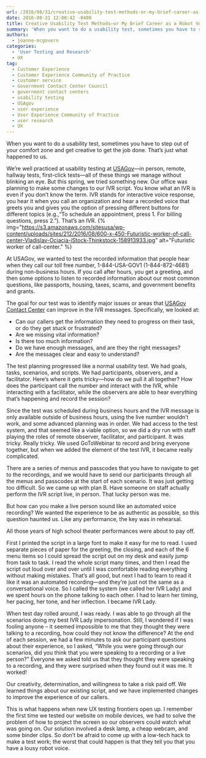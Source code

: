 ```yaml
---
url: /2016/08/31/creative-usability-test-methods-or-my-brief-career-as-a-robot-voice/
date: 2016-08-31 12:00:42 -0400
title: Creative Usability Test Methods—or My Brief Career as a Robot Voice
summary: 'When you want to do a usability test, sometimes you have to step out of your comfort zone and get creative to get the job done. That&rsquo;s just what happened to us. We&rsquo;re well practiced at usability testing at USAGov&mdash;in person, remote, hallway tests, first-click tests&mdash;all of these things we manage without blinking an eye.'
authors:
  - joanne-mcgovern
categories:
  - 'User Testing and Research'
  - UX
tag:
  - Customer Experience
  - Customer Experience Community of Practice
  - customer service
  - Government Contact Center Council
  - government contact centers
  - usability testing
  - USAgov
  - user experience
  - User Experience Community of Practice
  - user research
  - UX
---
```


When you want to do a usability test, sometimes you have to step out of your comfort zone and get creative to get the job done. That’s just what happened to us.

We’re well practiced at usability testing at [USAGov](https://www.usa.gov/)—in person, remote, hallway tests, first-click tests—all of these things we manage without blinking an eye. But this spring, we tried something new. Our office was planning to make some changes to our IVR script. You know what an IVR is even if you don’t know the term. IVR stands for interactive voice response, you hear it when you call an organization and hear a recorded voice that greets you and gives you the option of pressing different buttons for different topics (e.g.,“To schedule an appointment, press 1. For billing questions, press 2.”). That’s an IVR. {% img="https://s3.amazonaws.com/sitesusa/wp-content/uploads/sites/212/2016/08/600-x-450-Futuristic-worker-of-call-center-Vladislav-Ociacia-iStock-Thinkstock-158913933.jpg" alt="Futuristic worker of call-center." %} 

At USAGov, we wanted to test the recorded information that people hear when they call our toll free number, 1-844-USA-GOV1 (1-844-872-4681) during non-business hours. If you call after hours, you get a greeting, and then some options to listen to recorded information about our most common questions, like passports, housing, taxes, scams, and government benefits and grants.

The goal for our test was to identify major issues or areas that [USAGov Contact Center](https://www.usa.gov/phone) can improve in the IVR messages. Specifically, we looked at:

  * Can our callers get the information they need to progress on their task, or do they get stuck or frustrated?
  * Are we missing vital information?
  * Is there too much information?
  * Do we have enough messages, and are they the right messages?
  * Are the messages clear and easy to understand?

The test planning progressed like a normal usability test. We had goals, tasks, scenarios, and scripts. We had participants, observers, and a facilitator. Here’s where it gets tricky—how do we pull it all together? How does the participant call the number and interact with the IVR, while interacting with a facilitator, while the observers are able to hear everything that’s happening and record the session?

Since the test was scheduled during business hours and the IVR message is only available outside of business hours, using the live number wouldn’t work, and some advanced planning was in order. We had access to the test system, and that seemed like a viable option, so we did a dry run with staff playing the roles of remote observer, facilitator, and participant. It was tricky. Really tricky. We used GoToWebinar to record and bring everyone together, but when we added the element of the test IVR, it became really complicated.

There are a series of menus and passcodes that you have to navigate to get to the recordings, and we would have to send our participants through all the menus and passcodes at the start of each scenario. It was just getting too difficult. So we came up with plan B. Have someone on staff actually perform the IVR script live, in person. That lucky person was me.

But how can you make a live person sound like an automated voice recording? We wanted the experience to be as authentic as possible, so this question haunted us. Like any performance, the key was in rehearsal.

All those years of high school theater performances were about to pay off.

First I printed the script in a large font to make it easy for me to read. I used separate pieces of paper for the greeting, the closing, and each of the 6 menu items so I could spread the script out on my desk and easily jump from task to task. I read the whole script many times, and then I read the script out loud over and over until I was comfortable reading everything without making mistakes. That’s all good, but next I had to learn to read it like it was an automated recording—and they’re just not the same as a conversational voice. So I called the system (we called her IVR Lady) and we spent hours on the phone talking to each other. I had to learn her timing, her pacing, her tone, and her inflection. I became IVR Lady.

When test day rolled around, I was ready. I was able to go through all the scenarios doing my best IVR Lady impersonation. Still, I wondered if I was fooling anyone &#8211; it seemed impossible to me that they thought they were talking to a recording, how could they not know the difference? At the end of each session, we had a few minutes to ask our participant questions about their experience, so I asked, “While you were going through our scenarios, did you think that you were speaking to a recording or a live person?” Everyone we asked told us that they thought they were speaking to a recording, and they were surprised when they found out it was me. It worked!

Our creativity, determination, and willingness to take a risk paid off. We learned things about our existing script, and we have implemented changes to improve the experience of our callers.

This is what happens when new UX testing frontiers open up. I remember the first time we tested our website on mobile devices, we had to solve the problem of how to project the screen so our observers could watch what was going on. Our solution involved a desk lamp, a cheap webcam, and some binder clips. So don’t be afraid to come up with a low-tech hack to make a test work; the worst that could happen is that they tell you that you have a lousy robot voice.